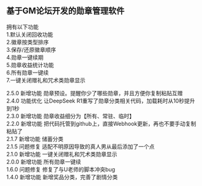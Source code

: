 ## 基于GM论坛开发的勋章管理软件

拥有以下功能  
1.默认关闭回收功能  
2.徽章按类型排序  
3.保存/还原徽章顺序  
4.勋章一键续期  
5.勋章收益统计功能  
6.所有勋章一键续  
7.一键关闭赠礼和咒术类勋章显示  

2.5.0 新增功能 勋章预设。提醒你少了哪些勋章，并且方便你复制粘贴互赠  
2.4.0 功能优化 让DeepSeek R1重写了勋章分类相关代码，加载耗时从10秒提升到1秒  
2.3.0 新增功能 勋章收益细分为【所有、常驻、临时】  
2.2.0 新增功能 把代码托管到github上，直接Webhook更新，再也不要手动复制粘贴了  
2.1.7 新增功能 储蓄分类  
2.1.5 问题修复 适配不明原因导致的真人男从最后添加了一个点  
2.1.0 新增功能 一键关闭赠礼和咒术类勋章显示  
2.0.0 新增功能 所有勋章一键续  
1.6.0 问题修复 修复了与U老师的脚本冲突bug  
1.4.0 新增功能 新增奖品分类，完善了剧情分类  
